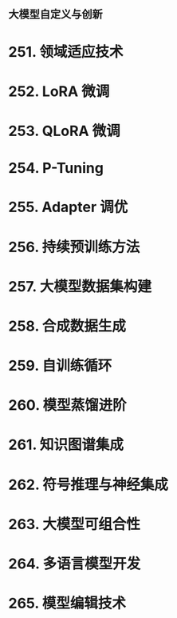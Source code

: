 ## 大模型自定义与创新

  

# 251. 领域适应技术

# 252. LoRA 微调

# 253. QLoRA 微调

# 254. P-Tuning

# 255. Adapter 调优

# 256. 持续预训练方法

# 257. 大模型数据集构建

# 258. 合成数据生成

# 259. 自训练循环

# 260. 模型蒸馏进阶

# 261. 知识图谱集成

# 262. 符号推理与神经集成

# 263. 大模型可组合性

# 264. 多语言模型开发

# 265. 模型编辑技术